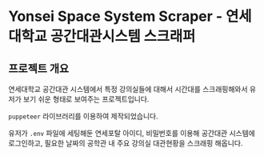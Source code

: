 # Yonsei Space System Scraper - 연세대학교 공간대관시스템 스크래퍼

## 프로젝트 개요

연세대학교 공간대관 시스템에서 특정 강의실들에 대해서 시간대를 스크래핑해와서 유저가 보기 쉬운 형태로 보여주는 프로젝트입니다.

`puppeteer` 라이브러리를 이용하여 제작되었습니다.

유저가 `.env` 파일에 세팅해둔 연세포탈 아이디, 비밀번호를 이용해 공간대관 시스템에 로그인하고, 필요한 날짜의 공학관 내 주요 강의실 대관현황을 스크래핑 해옵니다.
